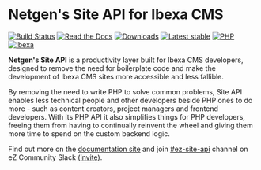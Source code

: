 # Netgen's Site API for Ibexa CMS

[![Build Status](https://img.shields.io/github/actions/workflow/status/netgen/ibexa-site-api/tests.yml?branch=master)](https://github.com/netgen/ibexa-site-api/actions)
[![Read the Docs](https://img.shields.io/readthedocs/netgens-site-api-for-ibexa-cms)](https://docs.netgen.io/projects/site-api)
[![Downloads](https://img.shields.io/packagist/dt/netgen/ibexa-site-api.svg)](https://packagist.org/packages/netgen/ibexa-site-api)
[![Latest stable](https://img.shields.io/packagist/v/netgen/ibexa-site-api.svg)](https://packagist.org/packages/netgen/ibexa-site-api)
[![PHP](https://img.shields.io/badge/PHP-8.1+-%238892BF.svg)](https://www.php.net)
[![Ibexa](https://img.shields.io/badge/Ibexa-4.5+-orange.svg)](https://www.ibexa.co)

**Netgen's Site API** is a productivity layer built for Ibexa CMS developers, designed to
remove the need for boilerplate code and make the development of Ibexa CMS sites more accessible
and less fallible.

By removing the need to write PHP to solve common problems, Site API enables less technical people
and other developers beside PHP ones to do more - such as content creators, project managers and
frontend developers. With its PHP API it also simplifies things for PHP developers, freeing them
from having to continually reinvent the wheel and giving them more time to spend on the custom
backend logic.

Find out more on the [documentation site](https://docs.netgen.io/projects/site-api) and join
[#ez-site-api](https://ezcommunity.slack.com/messages/CMWJL1V1P) channel on eZ Community Slack
([invite](https://ez-community-on-slack.herokuapp.com)).
